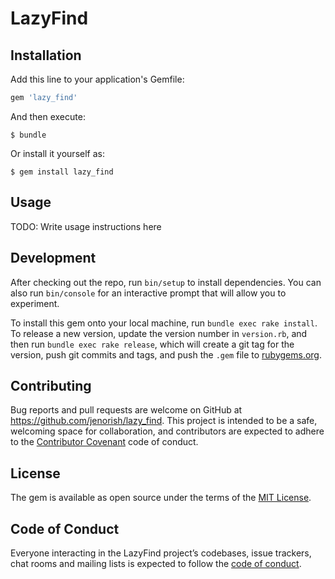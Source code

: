 # LazyFind

## Installation

Add this line to your application's Gemfile:

```ruby
gem 'lazy_find'
```

And then execute:

    $ bundle

Or install it yourself as:

    $ gem install lazy_find

## Usage

TODO: Write usage instructions here

## Development

After checking out the repo, run `bin/setup` to install dependencies. You can also run `bin/console` for an interactive prompt that will allow you to experiment.

To install this gem onto your local machine, run `bundle exec rake install`. To release a new version, update the version number in `version.rb`, and then run `bundle exec rake release`, which will create a git tag for the version, push git commits and tags, and push the `.gem` file to [rubygems.org](https://rubygems.org).

## Contributing

Bug reports and pull requests are welcome on GitHub at https://github.com/jenorish/lazy_find. This project is intended to be a safe, welcoming space for collaboration, and contributors are expected to adhere to the [Contributor Covenant](http://contributor-covenant.org) code of conduct.

## License

The gem is available as open source under the terms of the [MIT License](https://opensource.org/licenses/MIT).

## Code of Conduct

Everyone interacting in the LazyFind project’s codebases, issue trackers, chat rooms and mailing lists is expected to follow the [code of conduct](https://github.com/jenorish/lazy_find/blob/master/CODE_OF_CONDUCT.md).
